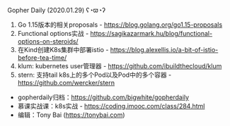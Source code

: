 Gopher Daily (2020.01.29) ʕ◔ϖ◔ʔ

1. Go 1.15版本的相关proposals - https://blog.golang.org/go1.15-proposals
2. Functional options实战 - https://sagikazarmark.hu/blog/functional-options-on-steroids/
3. 在Kind创建K8s集群中部署istio - https://blog.alexellis.io/a-bit-of-istio-before-tea-time/
4. klum: kubernetes user管理器 - https://github.com/ibuildthecloud/klum
5. stern: 支持tail k8s上的多个Pod以及Pod中的多个容器 - https://github.com/wercker/stern

* gopherdaily归档：https://github.com/bigwhite/gopherdaily
* 慕课实战课：k8s实战 - https://coding.imooc.com/class/284.html
* 编辑：Tony Bai (https://tonybai.com)
